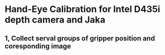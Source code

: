# Hand-Eye Calibration for Intel D435i depth camera and Jaka
## 1, Collect serval groups of gripper position and coresponding image
